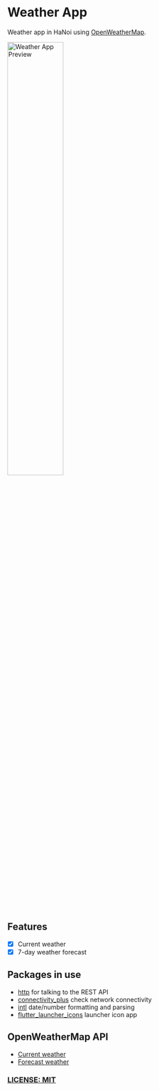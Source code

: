 # Weather App

Weather app in HaNoi using [OpenWeatherMap](https://openweathermap.org).

<img src = 'https://user-images.githubusercontent.com/59403368/163707927-110fe154-bb1e-41bb-84ae-90ceffe1c822.png' alt="Weather App Preview" width=50% height=50%>

## Features

- [x] Current weather
- [x] 7-day weather forecast

## Packages in use

- [http](https://pub.dev/packages/http) for talking to the REST API
- [connectivity_plus](https://pub.dev/packages/connectivity_plus) check network connectivity
- [intl](https://pub.dev/packages/intl) date/number formatting and parsing
- [flutter_launcher_icons](https://pub.dev/packages/flutter_launcher_icons) launcher icon app

## OpenWeatherMap API

- [Current weather](https://openweathermap.org/current)
- [Forecast weather](https://openweathermap.org/api/one-call-api)

### [LICENSE: MIT](LICENSE.md)

